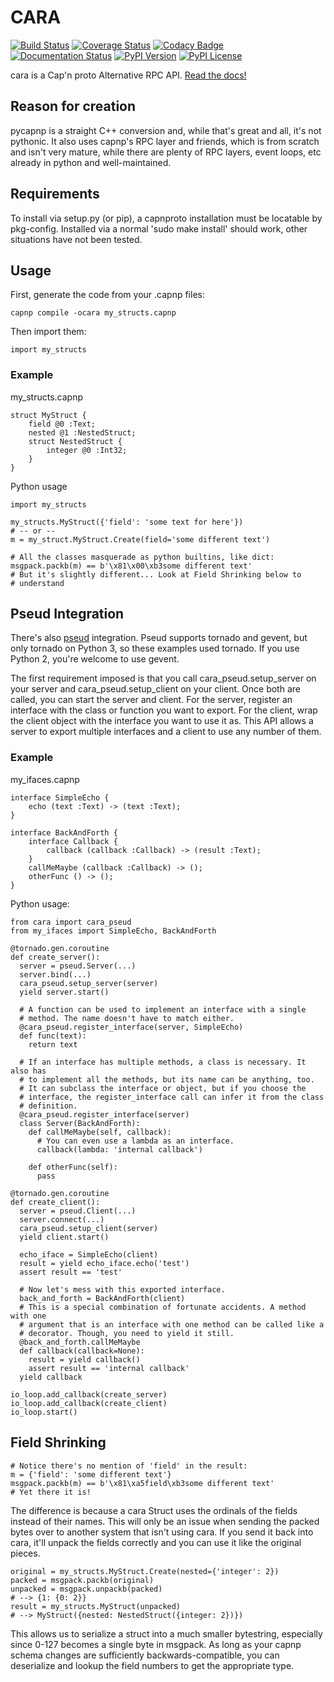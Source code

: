 # CARA
[![Build Status](https://img.shields.io/travis/chainreactionmfg/cara/master.svg)](https://travis-ci.org/chainreactionmfg/cara)
[![Coverage Status](https://img.shields.io/coveralls/chainreactionmfg/cara/master.svg)](https://coveralls.io/r/chainreactionmfg/cara)
[![Codacy Badge](https://img.shields.io/codacy/3cc5a370c923435e92b9ce1a7dbbbafe.svg)](https://www.codacy.com/public/fahhem/cara)
[![Documentation Status](https://readthedocs.org/projects/cara/badge/?version=latest&style=plastic)](https://readthedocs.org/projects/cara/?badge=latest)
[![PyPI Version](https://img.shields.io/pypi/v/cara.svg)](https://pypi.python.org/pypi/cara)
[![PyPI License](https://img.shields.io/pypi/l/cara.svg)](https://pypi.python.org/pypi/cara)

<!--- Short Description --->
cara is a Cap'n proto Alternative RPC API. [Read the docs!](http://cara.readthedocs.org/en/latest/)

## Reason for creation

pycapnp is a straight C++ conversion and, while that's great and all, it's not
pythonic. It also uses capnp's RPC layer and friends, which is from scratch and
isn't very mature, while there are plenty of RPC layers, event loops, etc
already in python and well-maintained.

## Requirements

To install via setup.py (or pip), a capnproto installation must be locatable by
pkg-config. Installed via a normal 'sudo make install' should work, other
situations have not been tested.

## Usage

First, generate the code from your .capnp files:

    capnp compile -ocara my_structs.capnp

Then import them:

    import my_structs

### Example

my_structs.capnp

    struct MyStruct {
        field @0 :Text;
        nested @1 :NestedStruct;
        struct NestedStruct {
            integer @0 :Int32;
        }
    }

Python usage

    import my_structs

    my_structs.MyStruct({'field': 'some text for here'})
    # -- or --
    m = my_struct.MyStruct.Create(field='some different text')

    # All the classes masquerade as python builtins, like dict:
    msgpack.packb(m) == b'\x81\x00\xb3some different text'
    # But it's slightly different... Look at Field Shrinking below to
    # understand

## Pseud Integration

There's also [pseud](https://github.com/ezeep/pseud) integration. Pseud
supports tornado and gevent, but only tornado on Python 3, so these examples
used tornado. If you use Python 2, you're welcome to use gevent.

The first requirement imposed is that you call cara_pseud.setup_server on your
server and cara_pseud.setup_client on your client. Once both are called, you
can start the server and client. For the server, register an interface with the
class or function you want to export. For the client, wrap the client object
with the interface you want to use it as. This API allows a server to export
multiple interfaces and a client to use any number of them.

### Example

my_ifaces.capnp

    interface SimpleEcho {
        echo (text :Text) -> (text :Text);
    }

    interface BackAndForth {
        interface Callback {
            callback (callback :Callback) -> (result :Text);
        }
        callMeMaybe (callback :Callback) -> ();
        otherFunc () -> ();
    }

Python usage:

    from cara import cara_pseud
    from my_ifaces import SimpleEcho, BackAndForth

    @tornado.gen.coroutine
    def create_server():
      server = pseud.Server(...)
      server.bind(...)
      cara_pseud.setup_server(server)
      yield server.start()

      # A function can be used to implement an interface with a single
      # method. The name doesn't have to match either.
      @cara_pseud.register_interface(server, SimpleEcho)
      def func(text):
        return text

      # If an interface has multiple methods, a class is necessary. It also has
      # to implement all the methods, but its name can be anything, too.
      # It can subclass the interface or object, but if you choose the
      # interface, the register_interface call can infer it from the class
      # definition.
      @cara_pseud.register_interface(server)
      class Server(BackAndForth):
        def callMeMaybe(self, callback):
          # You can even use a lambda as an interface.
          callback(lambda: 'internal callback')

        def otherFunc(self):
          pass

    @tornado.gen.coroutine
    def create_client():
      server = pseud.Client(...)
      server.connect(...)
      cara_pseud.setup_client(server)
      yield client.start()

      echo_iface = SimpleEcho(client)
      result = yield echo_iface.echo('test')
      assert result == 'test'

      # Now let's mess with this exported interface.
      back_and_forth = BackAndForth(client)
      # This is a special combination of fortunate accidents. A method with one
      # argument that is an interface with one method can be called like a
      # decorator. Though, you need to yield it still.
      @back_and_forth.callMeMaybe
      def callback(callback=None):
        result = yield callback()
        assert result == 'internal callback'
      yield callback

    io_loop.add_callback(create_server)
    io_loop.add_callback(create_client)
    io_loop.start()

## Field Shrinking

    # Notice there's no mention of 'field' in the result:
    m = {'field': 'some different text'}
    msgpack.packb(m) == b'\x81\xa5field\xb3some different text'
    # Yet there it is!

The difference is because a cara Struct uses the ordinals of the fields instead
of their names. This will only be an issue when sending the packed bytes over
to another system that isn't using cara. If you send it back into cara, it'll
unpack the fields correctly and you can use it like the original pieces.

    original = my_structs.MyStruct.Create(nested={'integer': 2})
    packed = msgpack.packb(original)
    unpacked = msgpack.unpackb(packed)
    # --> {1: {0: 2}}
    result = my_structs.MyStruct(unpacked)
    # --> MyStruct({nested: NestedStruct({integer: 2})})

This allows us to serialize a struct into a much smaller bytestring, especially
since 0-127 becomes a single byte in msgpack. As long as your capnp schema
changes are sufficiently backwards-compatible, you can deserialize and lookup
the field numbers to get the appropriate type.

